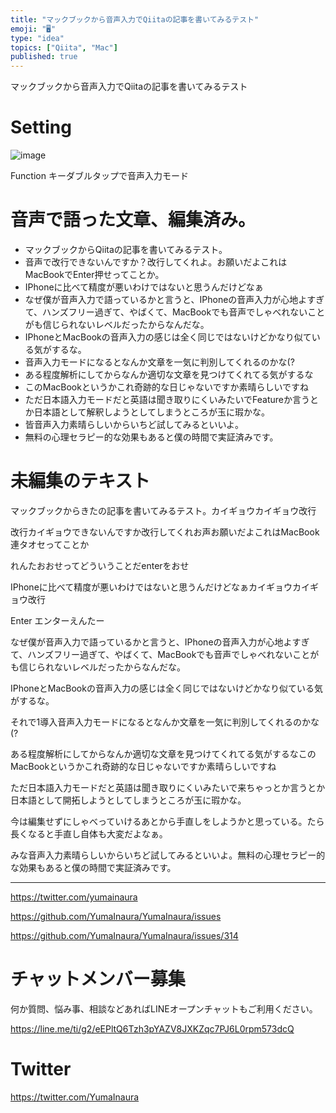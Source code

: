 ```yaml
---
title: "マックブックから音声入力でQiitaの記事を書いてみるテスト"
emoji: "🖥"
type: "idea"
topics: ["Qiita", "Mac"]
published: true
---
```


マックブックから音声入力でQiitaの記事を書いてみるテスト

# Setting

![image](https://user-images.githubusercontent.com/13635059/50897531-bb5e4480-144f-11e9-8f71-693968b5a0bf.png)

Function キーダブルタップで音声入力モード

# 音声で語った文章、編集済み。

- マックブックからQiitaの記事を書いてみるテスト。
- 音声で改行できないんですか？改行してくれよ。お願いだよこれはMacBookでEnter押せってことか。
- IPhoneに比べて精度が悪いわけではないと思うんだけどなぁ
- なぜ僕が音声入力で語っているかと言うと、IPhoneの音声入力が心地よすぎて、ハンズフリー過ぎて、やばくて、MacBookでも音声でしゃべれないことがも信じられないレベルだったからなんだな。
- IPhoneとMacBookの音声入力の感じは全く同じではないけどかなり似ている気がするな。
- 音声入力モードになるとなんか文章を一気に判別してくれるのかな(?
- ある程度解析にしてからなんか適切な文章を見つけてくれてる気がするな
- このMacBookというかこれ奇跡的な日じゃないですか素晴らしいですね
- ただ日本語入力モードだと英語は聞き取りにくいみたいでFeatureか言うとか日本語として解釈しようとしてしまうところが玉に瑕かな。
- 皆音声入力素晴らしいからいちど試してみるといいよ。
- 無料の心理セラピー的な効果もあると僕の時間で実証済みです。

# 未編集のテキスト

マックブックからきたの記事を書いてみるテスト。カイギョウカイギョウ改行

改行カイギョウできないんですか改行してくれお声お願いだよこれはMacBook連タオセってことか

れんたおおせってどういうことだenterをおせ

IPhoneに比べて精度が悪いわけではないと思うんだけどなぁカイギョウカイギョウ改行

Enter エンターえんたー

なぜ僕が音声入力で語っているかと言うと、IPhoneの音声入力が心地よすぎて、ハンズフリー過ぎて、やばくて、MacBookでも音声でしゃべれないことがも信じられないレベルだったからなんだな。

IPhoneとMacBookの音声入力の感じは全く同じではないけどかなり似ている気がするな。

それで1導入音声入力モードになるとなんか文章を一気に判別してくれるのかな(?

ある程度解析にしてからなんか適切な文章を見つけてくれてる気がするなこのMacBookというかこれ奇跡的な日じゃないですか素晴らしいですね

ただ日本語入力モードだと英語は聞き取りにくいみたいで来ちゃっとか言うとか日本語として開拓しようとしてしまうところが玉に瑕かな。

今は編集せずにしゃべっていけるあとから手直しをしようかと思っている。たら長くなると手直し自体も大変だよなぁ。

みな音声入力素晴らしいからいちど試してみるといいよ。無料の心理セラピー的な効果もあると僕の時間で実証済みです。


---

https://twitter.com/yumainaura

https://github.com/YumaInaura/YumaInaura/issues

https://github.com/YumaInaura/YumaInaura/issues/314








<!-- Update From Qiita API -->

# チャットメンバー募集


何か質問、悩み事、相談などあればLINEオープンチャットもご利用ください。

https://line.me/ti/g2/eEPltQ6Tzh3pYAZV8JXKZqc7PJ6L0rpm573dcQ





# Twitter


https://twitter.com/YumaInaura


<!-- Update From Qiita API -->


